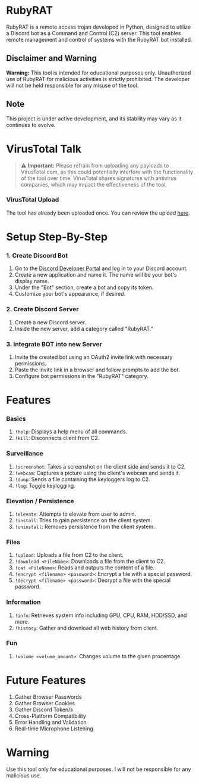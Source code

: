 # RubyRAT

RubyRAT is a remote access trojan developed in Python, designed to utilize a Discord bot as a Command and Control (C2) server. This tool enables remote management and control of systems with the RubyRAT bot installed.

## Disclaimer and Warning

**Warning:** This tool is intended for educational purposes only. Unauthorized use of RubyRAT for malicious activities is strictly prohibited. The developer will not be held responsible for any misuse of the tool.

## Note

This project is under active development, and its stability may vary as it continues to evolve.

# VirusTotal Talk

> ⚠️ **Important:** Please refrain from uploading any payloads to VirusTotal.com, as this could potentially interfere with the functionality of the tool over time. VirusTotal shares signatures with antivirus companies, which may impact the effectiveness of the tool.

### VirusTotal Upload

The tool has already been uploaded once. You can review the upload [here](https://www.virustotal.com/gui/file/426ed7a22f44beac5e34ffc0c71f927749d53e3f8a970acbabbf763894edc1bf/detection).

# Setup Step-By-Step

### 1. Create Discord Bot

1. Go to the [Discord Developer Portal](https://discord.com/developers/applications) and log in to your Discord account.
2. Create a new application and name it. The name will be your bot's display name.
3. Under the "Bot" section, create a bot and copy its token.
4. Customize your bot's appearance, if desired.

### 2. Create Discord Server

1. Create a new Discord server.
2. Inside the new server, add a category called "RubyRAT."

### 3. Integrate BOT into new Server

1. Invite the created bot using an OAuth2 invite link with necessary permissions.
2. Paste the invite link in a browser and follow prompts to add the bot.
3. Configure bot permissions in the "RubyRAT" category.

# Features

### Basics
1. `!help`: Displays a help menu of all commands.
2. `!kill`: Disconnects client from C2.

### Surveillance
1. `!screenshot`: Takes a screenshot on the client side and sends it to C2.
2. `!webcam`: Captures a picture using the client's webcam and sends it.
3. `!dump`: Sends a file containing the keyloggers log to C2.
4. `!log`: Toggle keylogging.
        
### Elevation / Persistence
1. `!elevate`: Attempts to elevate from user to admin.
2. `!install`: Tries to gain persistence on the client system.
3. `!uninstall`: Removes persistence from the client system.

### Files
1. `!upload`: Uploads a file from C2 to the client.
2. `!download <FileName>`: Downloads a file from the client to C2.
3. `!cat <FileName>`: Reads and outputs the content of a file.
4. `!encrypt <filename> <password>`: Encrypt a file with a special password.
5. `!decrypt <filename> <password>`: Decrypt a file with the special password.

### Information
1. `!info`: Retrieves system info including GPU, CPU, RAM, HDD/SSD, and more.
2. `!history`: Gather and download all web history from client.

### Fun
1. `!volume <volume_amount>`: Changes volume to the given procentage.

# Future Features

1. Gather Browser Passwords
2. Gather Browser Cookies
3. Gather Discord Token/s
4. Cross-Platform Compatibility
5. Error Handling and Validation
6. Real-time Microphone Listening 

# Warning

Use this tool only for educational purposes. I will not be responsible for any malicious use.

